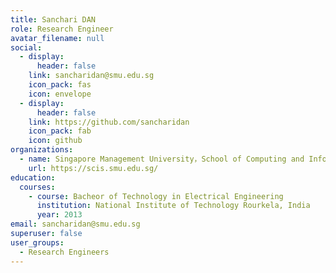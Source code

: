 ```yaml
---
title: Sanchari DAN
role: Research Engineer
avatar_filename: null
social:
  - display:
      header: false
    link: sancharidan@smu.edu.sg
    icon_pack: fas
    icon: envelope
  - display:
      header: false
    link: https://github.com/sancharidan
    icon_pack: fab
    icon: github
organizations:
  - name: Singapore Management University，School of Computing and Information Systems
    url: https://scis.smu.edu.sg/
education:
  courses:
    - course: Bacheor of Technology in Electrical Engineering
      institution: National Institute of Technology Rourkela, India
      year: 2013
email: sancharidan@smu.edu.sg
superuser: false
user_groups:
  - Research Engineers
---
```

